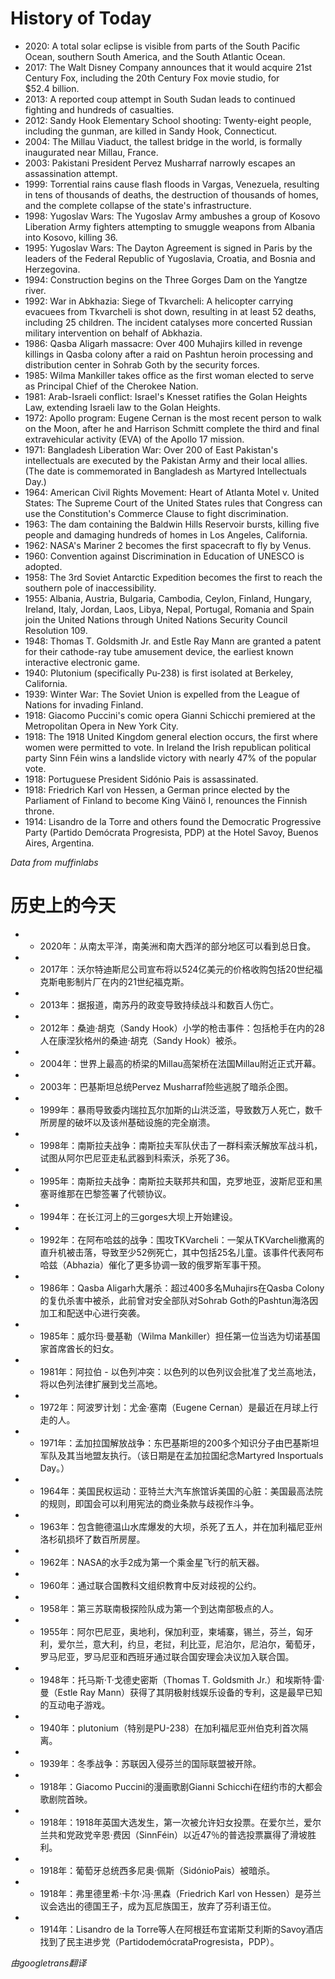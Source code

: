 # History of Today 

- 2020: A total solar eclipse is visible from parts of the South Pacific Ocean, southern South America, and the South Atlantic Ocean.
- 2017: The Walt Disney Company announces that it would acquire 21st Century Fox, including the 20th Century Fox movie studio, for $52.4 billion.
- 2013: A reported coup attempt in South Sudan leads to continued fighting and hundreds of casualties.
- 2012: Sandy Hook Elementary School shooting: Twenty-eight people, including the gunman, are killed in Sandy Hook, Connecticut.
- 2004: The Millau Viaduct, the tallest bridge in the world, is formally inaugurated near Millau, France.
- 2003: Pakistani President Pervez Musharraf narrowly escapes an assassination attempt.
- 1999: Torrential rains cause flash floods in Vargas, Venezuela, resulting in tens of thousands of deaths, the destruction of thousands of homes, and the complete collapse of the state's infrastructure.
- 1998: Yugoslav Wars: The Yugoslav Army ambushes a group of Kosovo Liberation Army fighters attempting to smuggle weapons from Albania into Kosovo, killing 36.
- 1995: Yugoslav Wars: The Dayton Agreement is signed in Paris by the leaders of the Federal Republic of Yugoslavia, Croatia, and Bosnia and Herzegovina.
- 1994: Construction begins on the Three Gorges Dam on the Yangtze river.
- 1992: War in Abkhazia: Siege of Tkvarcheli: A helicopter carrying evacuees from Tkvarcheli is shot down, resulting in at least 52 deaths, including 25 children. The incident catalyses more concerted Russian military intervention on behalf of Abkhazia.
- 1986: Qasba Aligarh massacre: Over 400 Muhajirs killed in revenge killings in Qasba colony after a raid on Pashtun heroin processing and distribution center in Sohrab Goth by the security forces.
- 1985: Wilma Mankiller takes office as the first woman elected to serve as Principal Chief of the Cherokee Nation.
- 1981: Arab-Israeli conflict: Israel's Knesset ratifies the Golan Heights Law, extending Israeli law to the Golan Heights.
- 1972: Apollo program: Eugene Cernan is the most recent person to walk on the Moon, after he and Harrison Schmitt complete the third and final extravehicular activity (EVA) of the Apollo 17 mission.
- 1971: Bangladesh Liberation War: Over 200 of East Pakistan's intellectuals are executed by the Pakistan Army and their local allies. (The date is commemorated in Bangladesh as Martyred Intellectuals Day.)
- 1964: American Civil Rights Movement: Heart of Atlanta Motel v. United States: The Supreme Court of the United States rules that Congress can use the Constitution's Commerce Clause to fight discrimination.
- 1963: The dam containing the Baldwin Hills Reservoir bursts, killing five people and damaging hundreds of homes in Los Angeles, California.
- 1962: NASA's Mariner 2 becomes the first spacecraft to fly by Venus.
- 1960: Convention against Discrimination in Education of UNESCO is adopted.
- 1958: The 3rd Soviet Antarctic Expedition becomes the first to reach the southern pole of inaccessibility.
- 1955: Albania, Austria, Bulgaria, Cambodia, Ceylon, Finland, Hungary, Ireland, Italy, Jordan, Laos, Libya, Nepal, Portugal, Romania and Spain join the United Nations through United Nations Security Council Resolution 109.
- 1948: Thomas T. Goldsmith Jr. and Estle Ray Mann are granted a patent for their cathode-ray tube amusement device, the earliest known interactive electronic game.
- 1940: Plutonium (specifically Pu-238) is first isolated at Berkeley, California.
- 1939: Winter War: The Soviet Union is expelled from the League of Nations for invading Finland.
- 1918: Giacomo Puccini's comic opera Gianni Schicchi premiered at the Metropolitan Opera in New York City.
- 1918: The 1918 United Kingdom general election occurs, the first where women were permitted to vote. In Ireland the Irish republican political party Sinn Féin wins a landslide victory with nearly 47% of the popular vote.
- 1918: Portuguese President Sidónio Pais is assassinated.
- 1918: Friedrich Karl von Hessen, a German prince elected by the Parliament of Finland to become King Väinö I, renounces the Finnish throne.
- 1914: Lisandro de la Torre and others found the Democratic Progressive Party (Partido Demócrata Progresista, PDP) at the Hotel Savoy, Buenos Aires, Argentina.

*Data from muffinlabs* 

# 历史上的今天 

- -  2020年：从南太平洋，南美洲和南大西洋的部分地区可以看到总日食。
- -  2017年：沃尔特迪斯尼公司宣布将以524亿美元的价格收购包括20世纪福克斯电影制片厂在内的21世纪福克斯。
- -  2013年：据报道，南苏丹的政变导致持续战斗和数百人伤亡。
- -  2012年：桑迪·胡克（Sandy Hook）小学的枪击事件：包括枪手在内的28人在康涅狄格州的桑迪·胡克（Sandy Hook）被杀。
- -  2004年：世界上最高的桥梁的Millau高架桥在法国Millau附近正式开幕。
- -  2003年：巴基斯坦总统Pervez Musharraf险些逃脱了暗杀企图。
- -  1999年：暴雨导致委内瑞拉瓦尔加斯的山洪泛滥，导致数万人死亡，数千所房屋的破坏以及该州基础设施的完全崩溃。
- -  1998年：南斯拉夫战争：南斯拉夫军队伏击了一群科索沃解放军战斗机，试图从阿尔巴尼亚走私武器到科索沃，杀死了36。
- -  1995年：南斯拉夫战争：南斯拉夫联邦共和国，克罗地亚，波斯尼亚和黑塞哥维那在巴黎签署了代顿协议。
- -  1994年：在长江河上的三gorges大坝上开始建设。
- -  1992年：在阿布哈兹的战争：围攻TKVarcheli：一架从TKVarcheli撤离的直升机被击落，导致至少52例死亡，其中包括25名儿童。该事件代表阿布哈兹（Abhazia）催化了更多协调一致的俄罗斯军事干预。
- -  1986年：Qasba Aligarh大屠杀：超过400多名Muhajirs在Qasba Colony的复仇杀害中被杀，此前曾对安全部队对Sohrab Goth的Pashtun海洛因加工和配送中心进行突袭。
- -  1985年：威尔玛·曼基勒（Wilma Mankiller）担任第一位当选为切诺基国家首席酋长的妇女。
- -  1981年：阿拉伯 - 以色列冲突：以色列的以色列议会批准了戈兰高地法，将以色列法律扩展到戈兰高地。
- -  1972年：阿波罗计划：尤金·塞南（Eugene Cernan）是最近在月球上行走的人。
- -  1971年：孟加拉国解放战争：东巴基斯坦的200多个知识分子由巴基斯坦军队及其当地盟友执行。（该日期是在孟加拉国纪念Martyred Insportuals Day。）
- -  1964年：美国民权运动：亚特兰大汽车旅馆诉美国的心脏：美国最高法院的规则，即国会可以利用宪法的商业条款与歧视作斗争。
- -  1963年：包含鲍德温山水库爆发的大坝，杀死了五人，并在加利福尼亚州洛杉矶损坏了数百所房屋。
- -  1962年：NASA的水手2成为第一个乘金星飞行的航天器。
- -  1960年：通过联合国教科文组织教育中反对歧视的公约。
- -  1958年：第三苏联南极探险队成为第一个到达南部极点的人。
- -  1955年：阿尔巴尼亚，奥地利，保加利亚，柬埔寨，锡兰，芬兰，匈牙利，爱尔兰，意大利，约旦，老挝，利比亚，尼泊尔，尼泊尔，葡萄牙，罗马尼亚，罗马尼亚和西班牙通过联合国安理会决议加入联合国。
- -  1948年：托马斯·T·戈德史密斯（Thomas T. Goldsmith Jr.）和埃斯特·雷·曼（Estle Ray Mann）获得了其阴极射线娱乐设备的专利，这是最早已知的互动电子游戏。
- -  1940年：plutonium（特别是PU-238）在加利福尼亚州伯克利首次隔离。
- -  1939年：冬季战争：苏联因入侵芬兰的国际联盟被开除。
- -  1918年：Giacomo Puccini的漫画歌剧Gianni Schicchi在纽约市的大都会歌剧院首映。
- -  1918年：1918年英国大选发生，第一次被允许妇女投票。在爱尔兰，爱尔兰共和党政党辛恩·费因（SinnFéin）以近47％的普选投票赢得了滑坡胜利。
- -  1918年：葡萄牙总统西多尼奥·佩斯（SidónioPais）被暗杀。
- -  1918年：弗里德里希·卡尔·冯·黑森（Friedrich Karl von Hessen）是芬兰议会选出的德国王子，成为瓦尼族国王，放弃了芬利语王位。
- -  1914年：Lisandro de la Torre等人在阿根廷布宜诺斯艾利斯的Savoy酒店找到了民主进步党（PartidodemócrataProgresista，PDP）。

*由googletrans翻译*